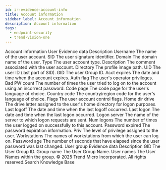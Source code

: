 ```yaml
---
id: ir-evidence-account-info
title: Account information
sidebar_label: Account information
description: Account information
tags:
  - endpoint-security
  - trend-vision-one
---
```


 Account information User Evidence data Description Username The name of the user account. SID The user signature identifier. Domain The domain name of the user. Type The user account type. Description The comment associated with the user account. Directory The profile image path. UID The user ID (last part of SID). GID The user Group ID. Acct expires The date and time when the account expires. Auth flag The user's operator privileges. Bad PW count The number of times the user tried to log on to the account using an incorrect password. Code page The code page for the user's language of choice. Country code The country/region code for the user's language of choice. Flags The user account control flags. Home dir drive The drive letter assigned to the user's home directory for logon purposes. Last logoff The date and time when the last logoff occurred. Last logon The date and time when the last logon occurred. Logon server The name of the server to which logon requests are sent. Num logons The number of times the user logged on successfully to this account. Password expired The password expiration information. Priv The level of privilege assigned to the user. Workstations The names of workstations from which the user can log on. Password age The number of seconds that have elapsed since the user password was last changed. User group Evidence data Description GID The User Group ID. Group name The User Group Name. User names The User Names within the group. © 2025 Trend Micro Incorporated. All rights reserved.Search Knowledge Base